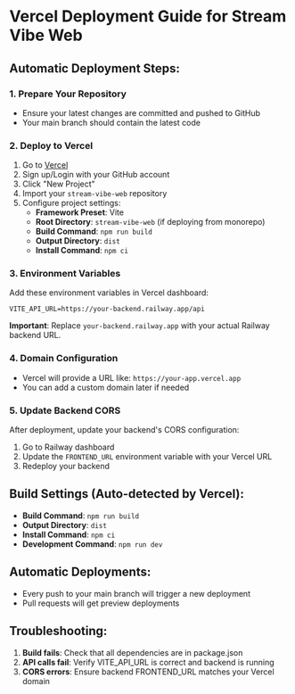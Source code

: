 # Vercel Deployment Guide for Stream Vibe Web

## Automatic Deployment Steps:

### 1. Prepare Your Repository
- Ensure your latest changes are committed and pushed to GitHub
- Your main branch should contain the latest code

### 2. Deploy to Vercel
1. Go to [Vercel](https://vercel.com)
2. Sign up/Login with your GitHub account
3. Click "New Project"
4. Import your `stream-vibe-web` repository
5. Configure project settings:
   - **Framework Preset**: Vite
   - **Root Directory**: `stream-vibe-web` (if deploying from monorepo)
   - **Build Command**: `npm run build`
   - **Output Directory**: `dist`
   - **Install Command**: `npm ci`

### 3. Environment Variables
Add these environment variables in Vercel dashboard:

```
VITE_API_URL=https://your-backend.railway.app/api
```

**Important**: Replace `your-backend.railway.app` with your actual Railway backend URL.

### 4. Domain Configuration
- Vercel will provide a URL like: `https://your-app.vercel.app`
- You can add a custom domain later if needed

### 5. Update Backend CORS
After deployment, update your backend's CORS configuration:
1. Go to Railway dashboard
2. Update the `FRONTEND_URL` environment variable with your Vercel URL
3. Redeploy your backend

## Build Settings (Auto-detected by Vercel):
- **Build Command**: `npm run build`
- **Output Directory**: `dist`
- **Install Command**: `npm ci`
- **Development Command**: `npm run dev`

## Automatic Deployments:
- Every push to your main branch will trigger a new deployment
- Pull requests will get preview deployments

## Troubleshooting:
1. **Build fails**: Check that all dependencies are in package.json
2. **API calls fail**: Verify VITE_API_URL is correct and backend is running
3. **CORS errors**: Ensure backend FRONTEND_URL matches your Vercel domain